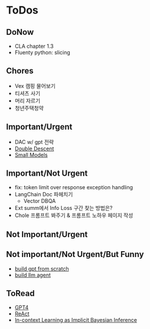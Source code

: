 # ToDos

## DoNow
- CLA chapter 1.3
- Fluenty python: slicing

## Chores
- Vex 캠핑 물어보기
- 티셔츠 사기
- 머리 자르기
- 청년주택청약

## Important/Urgent
- DAC w/ gpt 전략
- [Double Descent](https://arxiv.org/pdf/1912.02292.pdf)
- [Small Models](https://arxiv.org/pdf/1912.02292.pdf)

## Important/Not Urgent
- fix: token limit over response exception handling
- LangChain Doc 파헤치기
    - Vector DBQA  
- Ext summ에서 Info Loss 구간 찾는 방법은?
- Chole 프롬프트 봐주기 & 프롬프트 노하우 페이지 작성 

## Not Important/Urgent

## Not important/Not Urgent/But Funny
- [build gpt from scratch](https://youtu.be/kCc8FmEb1nY)
- [build llm agent](https://github.com/junuMoon/llm_agents)

## ToRead
- [GPT4](https://arxiv.org/pdf/2303.08774.pdf)
- [ReAct](https://arxiv.org/pdf/2210.03629.pdf)
- [In-context Learning as Implicit Bayesian Inference](https://arxiv.org/pdf/2111.02080.pdf) 
